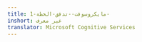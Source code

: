 ```yaml
---
title: مايكروسوفت--تدفق-الخطة-1-
inshort: غير معرف
translator: Microsoft Cognitive Services
---
```




